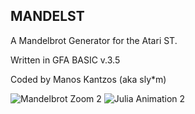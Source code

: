 MANDELST
-------

A Mandelbrot Generator for the Atari ST.

Written in GFA BASIC v.3.5

Coded by Manos Kantzos (aka sly*m)

![Mandelbrot Zoom
2](http://mixanourgio.com/images/MANDELSTMandelZoom.gif)  ![Julia Animation
2](http://mixanourgio.com/images/MANDELSTJuliaAnimation.gif)

